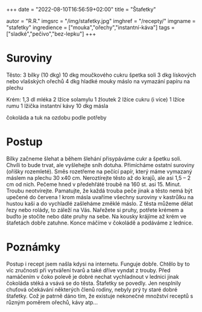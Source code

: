 
+++
date = "2022-08-10T16:56:59+02:00"
title = "Štafetky"

autor = "R.R."
imgsrc = "/img/stafetky.jpg"
imghref = "/recepty/"
imgname = "stafetky"
ingredience = ["mouka","ořechy","instantní-káva"]
tags = ["sladké","pečivo","bez-lepku"]
+++

# Suroviny
Těsto:
3 bílky (10 dkg)
10 dkg moučkového cukru
špetka soli
3 dkg lískových nebo vlašských ořechů
4 dkg hladké mouky
máslo na vymazání papíru na plechu

Krém:
1,3 dl mléka
2 lžíce solamylu
1 žloutek
2 lžíce cukru (i více)
1 lžíce rumu
1 lžička instantní kávy
10 dkg másla

čokoláda a tuk na ozdobu podle potřeby 

# Postup
Bílky začneme šlehat a během šlehání přisypáváme cukr a špetku soli. Chvíli to bude trvat, ale vyšlehejte sníh dotuha.
Přimícháme ostatní suroviny (oříšky rozemleté). Směs rozetřeme na pečící papír, který máme vymazaný máslem na plechu 30 x40 cm. Neroztírejte těsto až do krajů, ale asi 1,5 – 2 cm od nich.
Pečeme hned v předehřáté troubě na 160 st. asi 15. Minut. Troubu neotvírejte. Pamatujte, že každá trouba peče jinak a těsto nemá být upečené do červena !
krom másla uvaříme všechny suroviny v kastrůlku na hustou kaši a do vychladlé zašleháme změklé máslo.
Z těsta můžeme dělat řezy nebo rolády, to záleží na Vás. Nařežete si pruhy, potřete krémem a buďto je stočíte nebo dáte pruhy na sebe.
Na kousky krájíme až krém ve štafetách dobře zatuhne. Konce máčíme v čokoládě a podáváme z lednice.


# Poznámky
Postup i recept jsem našla kdysi na internetu. Funguje dobře.  Chtělo by to víc zručnosti při vytváření tvarů a také dříve vyndat z trouby. 
Před namáčením v čoko polevě je dobré nechat vychladnout v lednici jinak čokoláda stéká a vsává se do těsta. 
Štafetky se povedly. Jen nesplnily chuťová očekávání některých členů rodiny, nebyly prý ty staré dobré štafetky.
Což je patrně dáno tím, že existuje nekonečné množství receptů s různým poměrem ořechů, kávy atp...